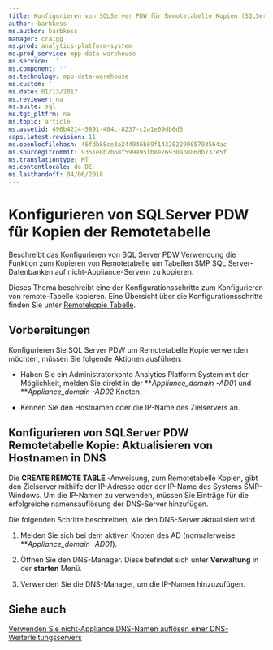 ```yaml
---
title: Konfigurieren von SQLServer PDW für Remotetabelle Kopien (SQLServer PDW)
author: barbkess
ms.author: barbkess
manager: craigg
ms.prod: analytics-platform-system
ms.prod_service: mpp-data-warehouse
ms.service: ''
ms.component: ''
ms.technology: mpp-data-warehouse
ms.custom: ''
ms.date: 01/13/2017
ms.reviewer: na
ms.suite: sql
ms.tgt_pltfrm: na
ms.topic: article
ms.assetid: 496b4214-5891-404c-8237-c2a1e09db6d5
caps.latest.revision: 11
ms.openlocfilehash: 46fdb88ce3a244946b89f14320229905793564ac
ms.sourcegitcommit: 9351e8b7b68f599a95fb8e76930ab886db737e5f
ms.translationtype: MT
ms.contentlocale: de-DE
ms.lasthandoff: 04/06/2018
---
```

# <a name="configure-sql-server-pdw-for-remote-table-copies"></a>Konfigurieren von SQLServer PDW für Kopien der Remotetabelle
Beschreibt das Konfigurieren von SQL Server PDW Verwendung die Funktion zum Kopieren von Remotetabelle um Tabellen SMP SQL Server-Datenbanken auf nicht-Appliance-Servern zu kopieren.  
  
Dieses Thema beschreibt eine der Konfigurationsschritte zum Konfigurieren von remote-Tabelle kopieren. Eine Übersicht über die Konfigurationsschritte finden Sie unter [Remotekopie Tabelle](remote-table-copy.md).  
  
## <a name="before-you-begin"></a>Vorbereitungen  
Konfigurieren Sie SQL Server PDW um Remotetabelle Kopie verwenden möchten, müssen Sie folgende Aktionen ausführen:  
  
-   Haben Sie ein Administratorkonto Analytics Platform System mit der Möglichkeit, melden Sie direkt in der ***Appliance_domain *-AD01** und ***Appliance_domain *-AD02** Knoten.  
  
-   Kennen Sie den Hostnamen oder die IP-Name des Zielservers an.  
  
## <a name="HowToPDW"></a>Konfigurieren von SQLServer PDW Remotetabelle Kopie: Aktualisieren von Hostnamen in DNS  
Die **CREATE REMOTE TABLE** -Anweisung, zum Remotetabelle Kopien, gibt den Zielserver mithilfe der IP-Adresse oder der IP-Name des Systems SMP-Windows. Um die IP-Namen zu verwenden, müssen Sie Einträge für die erfolgreiche namensauflösung der DNS-Server hinzufügen.  
  
Die folgenden Schritte beschreiben, wie den DNS-Server aktualisiert wird.  
  
1.  Melden Sie sich bei dem aktiven Knoten des AD (normalerweise ***Appliance_domain *-AD01**).  
  
2.  Öffnen Sie den DNS-Manager. Diese befindet sich unter **Verwaltung** in der **starten** Menü.  
  
3.  Verwenden Sie die DNS-Manager, um die IP-Namen hinzuzufügen.  
  
## <a name="see-also"></a>Siehe auch  
<!-- MISSING LINKS 
[Common Metadata Query Examples &#40;SQL Server PDW&#41;](../sqlpdw/common-metadata-query-examples-sql-server-pdw.md)  
-->
[Verwenden Sie nicht-Appliance DNS-Namen auflösen einer DNS-Weiterleitungsservers](use-a-dns-forwarder-to-resolve-non-appliance-dns-names.md)  
<!-- MISSING LINKS 
[Security - Configure Domain Trusts &#40;SQL Server PDW&#41;](../sqlpdw/security-configure-domain-trusts-sql-server-pdw.md)  
-->
  
